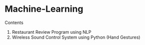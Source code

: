 # Machine-Learning
Contents
1. Restaurant Review Program using NLP
2. Wireless Sound Control System using Python (Hand Gestures)
